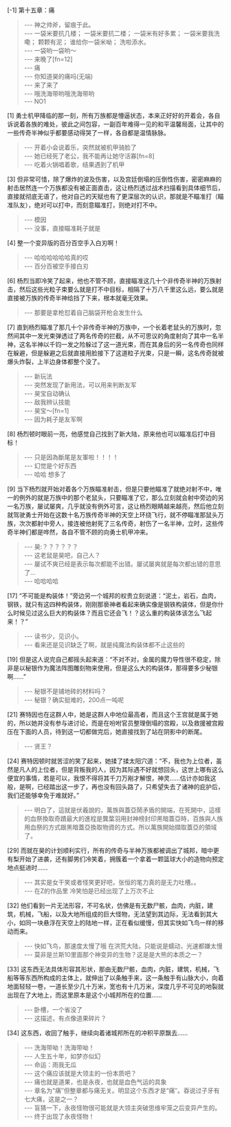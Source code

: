 
[-1] 第十五章：痛
>--- 神之帅斧，留痕于此。<br>
>--- 一袋米要抗几楼；
一袋米要抗二楼；
一袋米有好多累；
一袋米要我洗嘞；
颗颗有泥；
谁给你一袋米呦；
洗啦添水。<br>
>--- 一袋哟一袋哟～<br>
>--- 来晚了[fn=12]<br>
>--- 痛<br>
>--- 你知道昊的痛吗(无端)<br>
>--- 来了来了<br>
>--- 哦洗海带哟哦洗海带哟<br>
>--- NO1<br>

[1] 勇士机甲降临的那一刻，所有万族都是懵逼状态，本来正好好的开着会，各自诉说着各族的难处，彼此之间包容，一副百年难得一见的和平温馨局面，让其中的一些传奇半神似乎都要感动得哭了一样，各自都是温情脉脉。
>--- 开着小会说着乐，突然就被机甲骑脸了<br>
>--- 她已经死了老公，我不能再让她守活寡[fn=8]<br>
>--- 吃着火锅唱着歌，结果遇到了机甲<br>

[3] 但非常可惜，除了爆炸的波及伤害，以及宫廷倒塌的压倒性伤害，密密麻麻的射击居然连一个万族都没有被正面直击，这让杨烈透过战术扫描看到具体细节后，直接就彻底无语了，他对自己的天赋也有了更深层次的认识，那就是不瞄准打（瞄准队友），绝对可以打中，而刻意瞄准打，则绝对打不中。
>--- 模因<br>
>--- 没事，直接瞄准耗子就是<br>

[4] 整一个变异版的百分百空手入白刃啊！
>--- 哈哈哈哈哈哈真的哎<br>
>--- 百分百被空手接白刃<br>

[6] 杨烈当即冷笑了起来，他也不管不顾，直接瞄准这几十个非传奇半神的万族射击，然后这些光粒子束要么就是打不中目标，相隔了十万八千里这么远，要么就是直接被万族的传奇半神给挡了下来，根本就毫无效果。
>--- 那要是拿枪怼着自己脑袋开枪会发生什么<br>

[7] 直到杨烈瞄准了那几十个非传奇半神的万族中，一个长着老鼠头的万族时，忽然间其中一发光束弹透过了两名传奇的拦截，从不可思议的角度射向了其中一名半神，这名半神以千钧一发之险躲过了这一道光束，而在其身后的另一名传奇也同样在躲避，但是躲避之后就直接用脸接下了这道粒子光束，只是一瞬，这名传奇就被爆头炸裂，上半边身体都整个没了。
>--- 新玩法<br>
>--- 突然发现了新用法，可以用来判断友军<br>
>--- 昊宝自动确认<br>
>--- 敌我辨认技能<br>
>--- 昊宝～[fn=1]<br>
>--- 因为耗子是友军啊<br>

[8] 杨烈顿时眼前一亮，他感觉自己找到了新大陆，原来他也可以瞄准后打中目标！
>--- 只是因為斷尾是友軍啦！！！！<br>
>--- 幻觉是个好东西<br>
>--- 哈哈 想多了<br>

[9] 当下杨烈就开始对着各个万族瞄准射击，但是只要他瞄准了就绝对射不中，唯一的例外的就是万族中的那个老鼠头，只要瞄准了它，那么立刻就会射中旁边的另一名万族，屡试屡爽，几乎就没有例外可言，这让杨烈眼睛越来越亮，然后他立刻就驾驶勇士开始在这数十名万族传奇半神的天空上环绕飞行，就不停瞄准那鼠头万族，次次都射中旁人，接连被他射死了三名传奇，射伤了一名半神，立时，这些传奇半神们都是哗然，各自不管不顾的向勇士机甲冲来。
>--- 昊:？？？？？？<br>
>--- 这老鼠是昊吧，自己人？<br>
>--- 屡试不爽已经是表示每次都能不出错。屡试屡爽就是每次都出错的意思了…<br>
>--- 哈哈哈哈<br>

[17] “不可能是构装体！”旁边另一个城邦的权贵立刻说道：“泥土，岩石，血肉，钢铁，就只有这四种构装体，刚刚那亵神者看起来确实像是钢铁构装体，但是你什么时候见过这么巨大的构装体？而且它还会飞！？这么重的构装体该怎么飞起来！？”
>--- 读书少，见识小。<br>
>--- 看来还是见识缺乏了啊，就是纯魔法构装体都不止这些的<br>

[19] 但是这人说完自己都摇头起来道：“不对不对，金属的魔力导性很不稳定，除非是以秘银作为魔法阵图雕刻物来使用，但是这么大的构装体，那得要多少秘银啊……”
>--- 秘银不是铺地砖的材料吗？<br>
>--- 秘银？确实挺难的，200点一吨呢<br>

[21] 赛特因也在这群人中，她是这群人中地位最高者，而且这个王宫就是属于她的，所以她并没有参与进讨论，而是在吩咐官员整理倒塌的宫殿，以及救援被宫殿压在下面的人员，待到这一切都做完后，她直接找到了站在阴影中的断尾。
>--- 贤王？<br>

[24] 赛特因顿时就苦涩的笑了起来，她揉了揉太阳穴道：“不，我也为上位者，虽然是凡人的上位者，但是背叛我的人，因为其际遇不好就想回头，这世上哪有这么便宜的事情，若是可以，我恨不得将其千刀万剐才解恨，神灵……估计亦如我这般，是啊，已经踏出这一步了，再也没有回头路了，只希望失去了诸神的庇护后，我们还能够幸免于难就好。”
>--- 明白了，這就是伏羲說的，萬族與蓋亞鬧矛盾的開端，在死開中，這樣的血祭換取奇蹟最大的進程是龔葉羽用封神榜封印黑暗蓋亞時，百族與人族用血祭的方式跟黑暗蓋亞換取物資的方式。所以萬族開始擷取蓋亞的領域了。<br>

[29] 而就在昊的计划顺利实行，所有的传奇与半神万族都被调出了城邦，暗中更有梨开始了进袭，还有脚男们冷笑着，拥簇着一个拿着一颗篮球大小的造物向预定地点挺进时……
>--- 其实是女干笑或者怪笑更好吧，张恒的笔力真的是无力吐槽。。<br>
>--- 在Z的作品里 冷笑怕是已经出现了上万次不止<br>

[32] 他们看到一片无法形容，不可名状，仿佛是有无数尸骸，血肉，内脏，建筑，机械，飞船，以及大地所组成的巨大怪物，无法望到其边际，无法看到其大小，如同一块悬浮在天空上的陆地一样，正在看似缓慢，但其实快如飞鸟一样的移动而来。
>--- 快如飞鸟，那速度太慢了哦 在洪荒大陆，只能说是蠕动，光速都嫌太慢<br>
>--- 莫非是兰斯10里面那个神变异的生物？这是是大熊的本质之一？<br>

[33] 这东西无法具体形容其形状，那由无数尸骸，血肉，内脏，建筑，机械，飞船等等东西所构成的主体上，就伸出了以条触手来，这一条触手有山脉大小，向着地面轻轻一卷，一道长至少几十万米，宽也有十几万米，深度几乎不可见的地裂就出现在了大地上，而这里原本是这个小城邦所在的位置……
>--- 卧槽，一个省没了<br>
>--- 这描述，有点像道果碎片？<br>

[34] 这东西，收回了触手，继续向着诸城邦所在的冲积平原飘去……
>--- 洗海带呦！洗海带呦！<br>
>--- 人生五十年，如梦亦似幻<br>
>--- 命运：雨我无瓜<br>
>--- 这个痛应该就是大领主的一份本质吧？<br>
>--- 痛也就是道果，也是永夜，也就是血色气运的具象<br>
>--- 章名为"痛″但整章都与痛无关。明显这个东西才是“痛″。昋说过子牙有七大痛，这是之一？<br>
>--- 盲猜一下，永夜怪物很可能就是大领主突破思维牢笼之后变异产生的。<br>
>--- 终于出现了永夜怪物！<br>
